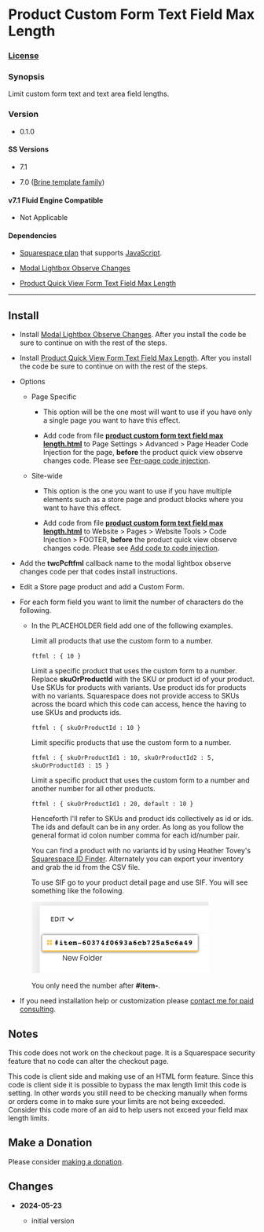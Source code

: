 # Product Custom Form Text Field Max Length

### [License][1]

### Synopsis

Limit custom form text and text area field lengths.

### Version

  * 0.1.0

#### SS Versions

  * 7.1
  
  * 7.0 ([Brine template family][2])

#### v7.1 Fluid Engine Compatible

  * Not Applicable

#### Dependencies

  * [Squarespace plan][3] that supports [JavaScript][4].
  
  * [Modal Lightbox Observe Changes][5]
  
  * [Product Quick View Form Text Field Max Length][6]

---

## Install

* Install [Modal Lightbox Observe Changes][5]. After you install the code be
  sure to continue on with the rest of the steps.
  
* Install [Product Quick View Form Text Field Max Length][6]. After you install
  the code be sure to continue on with the rest of the steps.
  
* Options

  * Page Specific
  
    * This option will be the one most will want to use if you have only a
      single page you want to have this effect.
      
    * Add code from file **[product custom form text field max length.html][7]**
      to Page Settings > Advanced > Page Header Code Injection for the page,
      **before** the product quick view observe changes code. Please see
      [Per-page code injection][8].
      
  * Site-wide
  
    * This option is the one you want to use if you have multiple elements such
      as a store page and product blocks where you want to have this effect.
      
    * Add code from file **[product custom form text field max length.html][7]**
      to Website > Pages > Website Tools > Code Injection > FOOTER, **before**
      the product quick view observe changes code. Please see [Add code to code
      injection][9].
      
* Add the **twcPcftfml** callback name to the modal lightbox observe changes
  code per that codes install instructions.
  
* Edit a Store page product and add a Custom Form.
  
* For each form field you want to limit the number of characters do the
  following.
  
  * In the PLACEHOLDER field add one of the following examples.
    
    Limit all products that use the custom form to a number.
    
    ```text
    ftfml : { 10 }
    ```
    
    Limit a specific product that uses the custom form to a number. Replace
    **skuOrProductId** with the SKU or product id of your product. Use SKUs for
    products with variants. Use product ids for products with no variants.
    Squarespace does not provide access to SKUs across the board which this
    code can access, hence the having to use SKUs and products ids.
    
    ```text
    ftfml : { skuOrProductId : 10 }
    ```
    
    Limit specific products that use the custom form to a number. 
    
    ```text
    ftfml : { skuOrProductId1 : 10, skuOrProductId2 : 5, skuOrProductId3 : 15 }
    ```
    
    Limit a specific product that uses the custom form to a number and another
    number for all other products. 
    
    ```
    ftfml : { skuOrProductId1 : 20, default : 10 }
    ```
    
    Henceforth I'll refer to SKUs and product ids collectively as id or ids. The
    ids and default can be in any order. As long as you follow the general
    format id colon number comma for each id/number pair.
    
    You can find a product with no variants id by using Heather Tovey's
    [Squarespace ID Finder][10]. Alternately you can export your inventory and
    grab the id from the CSV file.
    
    To use SIF go to your product detail page and use SIF. You will see
    something like the following.
    
    ![squarespace id finder example](read%20me%20assets/product%20id.png)
    
    You only need the number after **#item-**.
    
* If you need installation help or customization please [contact me for paid
  consulting][11].

## Notes

This code does not work on the checkout page. It is a Squarespace security
feature that no code can alter the checkout page.

This code is client side and making use of an HTML form feature. Since this code
is client side it is possible to bypass the max length limit this code is
setting. In other words you still need to be checking manually when forms or
orders come in to make sure your limits are not being exceeded. Consider this
code more of an aid to help users not exceed your field max length limits.

## Make a Donation

Please consider [making a donation][12].

## Changes

<!-- * **2024-05-18**

  * support quick view
  * bumped version to 0.2.0
  -->
* **2024-05-23**

  * initial version

[1]: https://github.com/tomsWebConsulting/twcsl/blob/main/LICENSE.txt#L1
[2]: https://support.squarespace.com/hc/en-us/articles/212512738-Brine-template-family
[3]: https://www.squarespace.com/pricing
[4]: https://en.wikipedia.org/wiki/JavaScript
[5]: https://github.com/tomsWebConsulting/twcsl/tree/main/Element/Modal%20Lightbox%20Observe%20Changes#modal-lightbox-observe-changes
[6]: https://github.com/tomsWebConsulting/twcsl/tree/main/Element/Product%20Quick%20View%20Form%20Text%20Field%20Max%20Length#product-quick-view-form-text-field-max-length
[7]: product%20custom%20form%20text%20field%20max%20length.html#L1
[8]: https://support.squarespace.com/hc/en-us/articles/205815908-Using-code-injection#toc-per-page-code-injection
[9]: https://support.squarespace.com/hc/en-us/articles/205815908-Using-code-injection#toc-add-code-to-code-injection
[10]: https://www.heathertovey.com/squarespace-id-finder/
[11]: http://www.tomsWeb.consulting/contact.html
[12]: https://github.com/tomsWebConsulting/twcsl#make-a-donation
